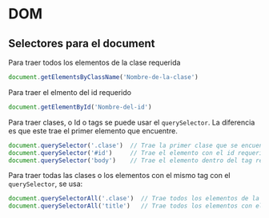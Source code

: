 # DOM

## Selectores para el document

Para traer todos los elementos de la clase requerida

```js
document.getElementsByClassName('Nombre-de-la-clase')
```

Para traer el elmento del id requerido 

```js
document.getElementById('Nombre-del-id')   
```   

Para traer clases, o Id o tags se puede usar el `querySelector`. La diferencia es que este trae el primer elemento que encuentre.

```js
document.querySelector('.clase')  // Trae la primer clase que se encuentre
document.querySelector('#id')     // Trae el elemento con el id requerido
document.querySelector('body')    // Trae el elemento dentro del tag requerido
```         

Para traer todas las clases o los elementos con el mismo tag con el `querySelector`, se usa:

```js
document.querySelectorAll('.clase')  // Trae todos los elementos de la clase que se encuentre
document.querySelectorAll('title')   // Trae todos los elementos con el tag requerido
```         

